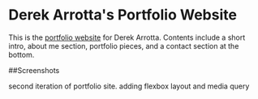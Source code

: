 # Derek Arrotta's Portfolio Website

This is the [portfolio website](https://derek-arrotta.github.io/portfolio-site-v2/) for Derek Arrotta. Contents include a short intro, about me section, portfolio pieces, and a contact section at the bottom.  

##Screenshots

 second iteration of portfolio site. adding flexbox layout and media query
